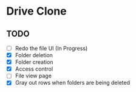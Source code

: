 # Drive Clone

## TODO

- [ ] Redo the file UI (In Progress)
- [x] Folder deletion
- [x] Folder creation
- [x] Access control
- [ ] File view page
- [x] Gray out rows when folders are being deleted
